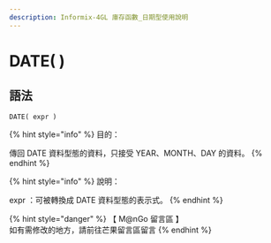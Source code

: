 ```yaml
---
description: Informix-4GL 庫存函數_日期型使用說明
---
```


# DATE( )

## 語法

```
DATE( expr )
```

{% hint style="info" %}
目的：

傳回 DATE 資料型態的資料，只接受 YEAR、MONTH、DAY 的資料。
{% endhint %}

{% hint style="info" %}
說明：

expr ：可被轉換成 DATE 資料型態的表示式。
{% endhint %}

{% hint style="danger" %}
【 M@nGo 留言區 】\
如有需修改的地方，請前往芒果留言區留言
{% endhint %}

